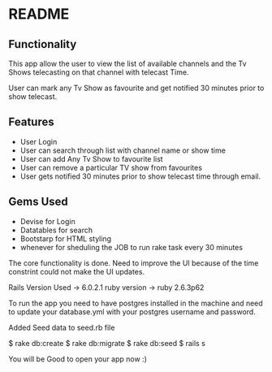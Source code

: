 # README

## Functionality

This app allow the user to view the list of available channels and the Tv Shows telecasting on that channel with telecast Time.

User can mark any Tv Show as favourite and get notified 30 minutes prior to show telecast.


## Features

* User Login
* User can search through list with channel name or show time
* User can add Any Tv Show to favourite list
* User can remove a particular TV show from favourites
* User gets notified 30 minutes prior to show telecast time through email.

## Gems Used

* Devise for Login
* Datatables for search
* Bootstarp for HTML styling
* whenever for sheduling the JOB to run rake task every 30 minutes

The core functionality is done. Need to improve the UI because of the time constrint could not make the UI updates.

Rails Version Used -> 6.0.2.1
ruby version -> ruby 2.6.3p62

To run the app you need to have postgres installed in the machine and need to update your database.yml with your postgres username and password.

Added Seed data to seed.rb file

$ rake db:create
$ rake db:migrate
$ rake db:seed
$ rails s

You will be Good to open your app now :)
